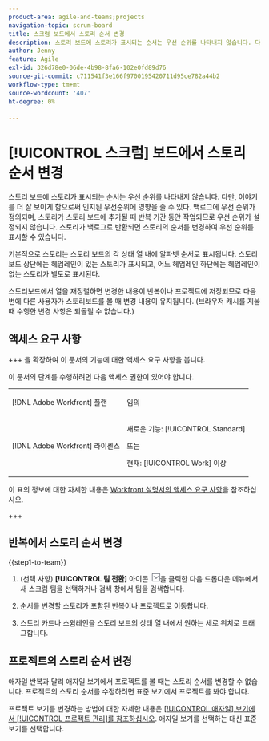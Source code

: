 ```yaml
---
product-area: agile-and-teams;projects
navigation-topic: scrum-board
title: 스크럼 보드에서 스토리 순서 변경
description: 스토리 보드에 스토리가 표시되는 순서는 우선 순위를 나타내지 않습니다. 다만, 이야기를 더 잘 보이게 함으로써 인지된 우선순위에 영향을 줄 수 있다. 기본적으로 스토리는 스토리 보드의 각 [!UICONTROL 상태] 열 내에서 알파벳 순서로 표시됩니다.
author: Jenny
feature: Agile
exl-id: 326d78e0-06de-4b98-8fa6-102e0fd89d76
source-git-commit: c711541f3e166f9700195420711d95ce782a44b2
workflow-type: tm+mt
source-wordcount: '407'
ht-degree: 0%

---
```


# [!UICONTROL 스크럼] 보드에서 스토리 순서 변경

스토리 보드에 스토리가 표시되는 순서는 우선 순위를 나타내지 않습니다. 다만, 이야기를 더 잘 보이게 함으로써 인지된 우선순위에 영향을 줄 수 있다. 백로그에 우선 순위가 정의되며, 스토리가 스토리 보드에 추가될 때 반복 기간 동안 작업되므로 우선 순위가 설정되지 않습니다. 스토리가 백로그로 반환되면 스토리의 순서를 변경하여 우선 순위를 표시할 수 있습니다.

기본적으로 스토리는 스토리 보드의 각 상태 열 내에 알파벳 순서로 표시됩니다. 스토리보드 상단에는 헤엄레인이 있는 스토리가 표시되고, 어느 헤엄레인 하단에는 헤엄레인이 없는 스토리가 별도로 표시된다.

스토리보드에서 열을 재정렬하면 변경한 내용이 반복이나 프로젝트에 저장되므로 다음 번에 다른 사용자가 스토리보드를 볼 때 변경 내용이 유지됩니다. (브라우저 캐시를 지울 때 수행한 변경 사항은 되돌릴 수 없습니다.)

## 액세스 요구 사항

+++ 을 확장하여 이 문서의 기능에 대한 액세스 요구 사항을 봅니다.

이 문서의 단계를 수행하려면 다음 액세스 권한이 있어야 합니다.

<table style="table-layout:auto"> 
 <tbody> 
  <tr> 
   <td role="rowheader">[!DNL Adobe Workfront] 플랜</td> 
   <td> <p>임의</p> </td> 
  </tr> 
  <tr> 
   <td role="rowheader">[!DNL Adobe Workfront] 라이센스</td> 
   <td> <p>새로운 기능: [!UICONTROL Standard]</p> 
   또는
   <p>현재: [!UICONTROL Work] 이상</p> </td> 
  </tr>
 </tbody> 
</table>

이 표의 정보에 대한 자세한 내용은 [Workfront 설명서의 액세스 요구 사항](/help/quicksilver/administration-and-setup/add-users/access-levels-and-object-permissions/access-level-requirements-in-documentation.md)을 참조하십시오.

+++

## 반복에서 스토리 순서 변경

{{step1-to-team}}

1. (선택 사항) **[!UICONTROL 팀 전환]** 아이콘 ![팀 전환 아이콘](assets/switch-team-icon.png)을 클릭한 다음 드롭다운 메뉴에서 새 스크럼 팀을 선택하거나 검색 창에서 팀을 검색합니다.

1. 순서를 변경할 스토리가 포함된 반복이나 프로젝트로 이동합니다.
1. 스토리 카드나 스윔레인을 스토리 보드의 상태 열 내에서 원하는 세로 위치로 드래그합니다.

## 프로젝트의 스토리 순서 변경

애자일 반복과 달리 애자일 보기에서 프로젝트를 볼 때는 스토리 순서를 변경할 수 없습니다. 프로젝트의 스토리 순서를 수정하려면 표준 보기에서 프로젝트를 봐야 합니다.

프로젝트 보기를 변경하는 방법에 대한 자세한 내용은 [[!UICONTROL 애자일] 보기에서 [!UICONTROL 프로젝트 관리]를 참조하십시오](../../../manage-work/projects/manage-projects/manage-projects-in-agile-view.md). 애자일 보기를 선택하는 대신 표준 보기를 선택합니다.
